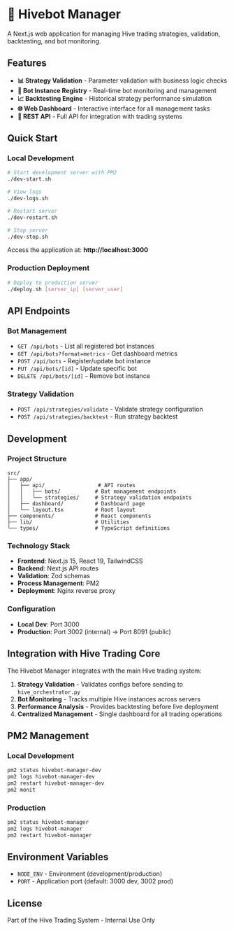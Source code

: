 # 🐝 Hivebot Manager

A Next.js web application for managing Hive trading strategies, validation, backtesting, and bot monitoring.

## Features

- **📊 Strategy Validation** - Parameter validation with business logic checks
- **🤖 Bot Instance Registry** - Real-time bot monitoring and management
- **📈 Backtesting Engine** - Historical strategy performance simulation
- **🌐 Web Dashboard** - Interactive interface for all management tasks
- **🔗 REST API** - Full API for integration with trading systems

## Quick Start

### Local Development

```bash
# Start development server with PM2
./dev-start.sh

# View logs
./dev-logs.sh

# Restart server
./dev-restart.sh

# Stop server
./dev-stop.sh
```

Access the application at: **http://localhost:3000**

### Production Deployment

```bash
# Deploy to production server
./deploy.sh [server_ip] [server_user]
```

## API Endpoints

### Bot Management
- `GET /api/bots` - List all registered bot instances
- `GET /api/bots?format=metrics` - Get dashboard metrics
- `POST /api/bots` - Register/update bot instance
- `PUT /api/bots/[id]` - Update specific bot
- `DELETE /api/bots/[id]` - Remove bot instance

### Strategy Validation
- `POST /api/strategies/validate` - Validate strategy configuration
- `POST /api/strategies/backtest` - Run strategy backtest

## Development

### Project Structure

```
src/
├── app/
│   ├── api/                 # API routes
│   │   ├── bots/           # Bot management endpoints
│   │   └── strategies/     # Strategy validation endpoints
│   ├── dashboard/          # Dashboard page
│   └── layout.tsx          # Root layout
├── components/             # React components
├── lib/                    # Utilities
└── types/                  # TypeScript definitions
```

### Technology Stack

- **Frontend**: Next.js 15, React 19, TailwindCSS
- **Backend**: Next.js API routes
- **Validation**: Zod schemas
- **Process Management**: PM2
- **Deployment**: Nginx reverse proxy

### Configuration

- **Local Dev**: Port 3000
- **Production**: Port 3002 (internal) → Port 8091 (public)

## Integration with Hive Trading Core

The Hivebot Manager integrates with the main Hive trading system:

1. **Strategy Validation** - Validates configs before sending to `hive_orchestrator.py`
2. **Bot Monitoring** - Tracks multiple Hive instances across servers
3. **Performance Analysis** - Provides backtesting before live deployment
4. **Centralized Management** - Single dashboard for all trading operations

## PM2 Management

### Local Development
```bash
pm2 status hivebot-manager-dev
pm2 logs hivebot-manager-dev
pm2 restart hivebot-manager-dev
pm2 monit
```

### Production
```bash
pm2 status hivebot-manager
pm2 logs hivebot-manager
pm2 restart hivebot-manager
```

## Environment Variables

- `NODE_ENV` - Environment (development/production)
- `PORT` - Application port (default: 3000 dev, 3002 prod)

## License

Part of the Hive Trading System - Internal Use Only
